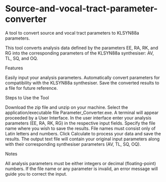 # Source-and-vocal-tract-parameter-converter
A tool to convert source and vocal tract parameters to KLSYN88a parameters.

This tool converts analysis data defined by the parameters EE, RA, RK, and RG into the corresponding parameters of the KLSYN88a synthesiser: AV, TL, SQ, and OQ.


Features

Easily input your analysis parameters.
Automatically convert parameters for compatibility with the KLSYN88a synthesiser.
Save the converted results to a file for future reference.


Steps to Use the Tool

Download the zip file and unzip on your machine.
Select the application/executable file Parameter_Converter.exe.
A terminal will appear proceeded by a User Interface.
In the user interface enter your analysis parameters (EE, RA, RK, RG) in the respective input fields.
Specify the file name where you wish to save the results.
File names must consist only of Latin letters and numbers.
Click Calculate to process your data and save the results.
The output text file will contain your original input parameters along with their corresponding synthesiser parameters (AV, TL, SQ, OQ).


Notes

All analysis parameters must be either integers or decimal (floating-point) numbers.
If the file name or any parameter is invalid, an error message will guide you to correct the input.
